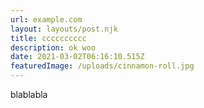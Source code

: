 ```yaml
---
url: example.com
layout: layouts/post.njk
title: cccccccccc
description: ok woo
date: 2021-03-02T06:16:10.515Z
featuredImage: /uploads/cinnamon-roll.jpg
---
```

blablabla